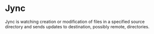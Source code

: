 # Jync

Jync is watching creation or modification of files in a specified source directory
and sends updates to destination, possibly remote, directories.

